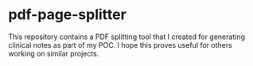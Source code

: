 # pdf-page-splitter
This repository contains a PDF splitting tool that I created for generating clinical notes as part of my POC. I hope this proves useful for others working on similar projects.
